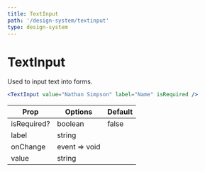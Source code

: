 ```yaml
---
title: TextInput
path: '/design-system/textinput'
type: design-system
---
```


# TextInput

Used to input text into forms.

```jsx live
<TextInput value="Nathan Simpson" label="Name" isRequired />
```

| Prop        | Options       | Default |
| ----------- | ------------- | ------- |
| isRequired? | boolean       | false   |
| label       | string        |         |
| onChange    | event => void |         |
| value       | string        |         |
